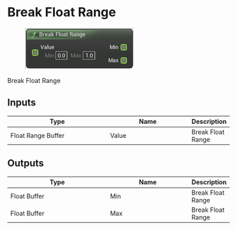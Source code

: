 # Break Float Range

<div align="left" data-full-width="false">

<figure><img src="Break_Float_Range.png" alt=""><figcaption></figcaption></figure>

</div>

Break Float Range

## Inputs

<table>
<thead><tr><th width="250">Type</th><th width="200">Name</th><th>Description</th></tr></thead>
<tbody>
<tr><td>Float Range Buffer</td><td>Value</td><td>Break Float Range</td></tr>
</tbody>
</table>

## Outputs

<table>
<thead><tr><th width="250">Type</th><th width="200">Name</th><th>Description</th></tr></thead>
<tbody>
<tr><td>Float Buffer</td><td>Min</td><td>Break Float Range</td></tr>
<tr><td>Float Buffer</td><td>Max</td><td>Break Float Range</td></tr>
</tbody>
</table>
